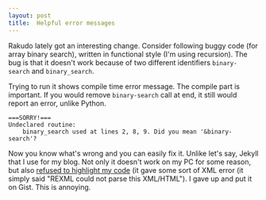 ```yaml
---
layout: post
title:  Helpful error messages
---
```

Rakudo lately got an interesting change. Consider following buggy code
(for array binary search), written in functional style (I'm using
recursion). The bug is that it doesn't work because of two different
identifiers `binary-search` and `binary_search`.

<script src="https://gist.github.com/4577858.js"></script>

Trying to run it shows compile time error message. The compile part is
important. If you would remove `binary-search` call at end, it still
would report an error, unlike Python.

    ===SORRY!===
    Undeclared routine:
        binary_search used at lines 2, 8, 9. Did you mean '&binary-search'?

Now you know what's wrong and you can easily fix it. Unlike let's say,
Jekyll that I use for my blog. Not only it doesn't work on my PC for
some reason, but also [refused to highlight my code] (it gave some sort
of XML error (it simply said "REXML could not parse this XML/HTML").
I gave up and put it on Gist. This is annoying.

[refused to highlight my code]: https://github.com/GlitchMr/glitchmr.github.com/commits/master/_posts/2013-01-20-helpful-error-messages.md "GitHub: GlitchMr/glitchmr.github.com (history for this post)"
